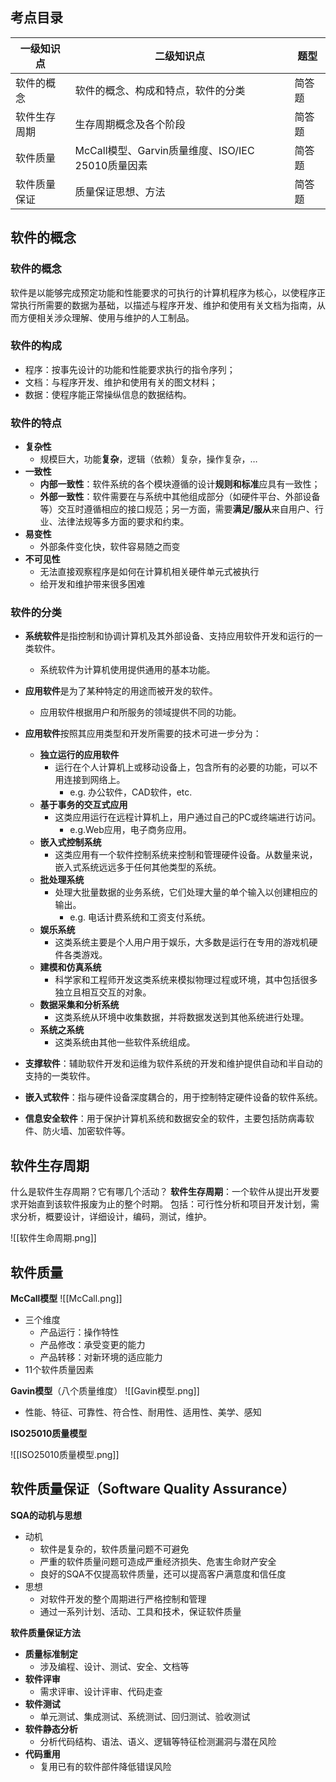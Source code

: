 ## 考点目录

| 一级知识点  | 二级知识点                                 | 题型  |
| ------ | ------------------------------------- | --- |
| 软件的概念  | 软件的概念、构成和特点，软件的分类                     | 简答题 |
| 软件生存周期 | 生存周期概念及各个阶段                           | 简答题 |
| 软件质量   | McCall模型、Garvin质量维度、ISO/IEC 25010质量因素 | 简答题 |
| 软件质量保证 | 质量保证思想、方法                             | 简答题 |

## 软件的概念

### **软件的概念**
软件是以能够完成预定功能和性能要求的可执行的计算机程序为核心，以使程序正常执行所需要的数据为基础，以描述与程序开发、维护和使用有关文档为指南，从而方便相关涉众理解、使用与维护的人工制品。

### **软件的构成**
- 程序：按事先设计的功能和性能要求执行的指令序列； 
- 文档：与程序开发、维护和使用有关的图文材料； 
- 数据：使程序能正常操纵信息的数据结构。

### **软件的特点**
- **复杂性**
	- 规模巨大，功能**复杂**，逻辑（依赖）复杂，操作复杂，… 
- **一致性** 
	- **内部一致性**：软件系统的各个模块遵循的设计**规则和标准**应具有一致性； 
	- **外部一致性**：软件需要在与系统中其他组成部分（如硬件平台、外部设备等）交互时遵循相应的接口规范；另一方面，需要**满足/服从**来自用户、行业、法律法规等多方面的要求和约束。 
- **易变性** 
	- 外部条件变化快，软件容易随之而变 
- **不可见性** 
	- 无法直接观察程序是如何在计算机相关硬件单元式被执行 
	- 给开发和维护带来很多困难

### **软件的分类**
- **系统软件**是指控制和协调计算机及其外部设备、支持应用软件开发和运行的一类软件。
	- 系统软件为计算机使用提供通用的基本功能。
- **应用软件**是为了某种特定的用途而被开发的软件。
	- 应用软件根据用户和所服务的领域提供不同的功能。

- **应用软件**按照其应用类型和开发所需要的技术可进一步分为： 
	- **独立运行的应用软件** 
		- 运行在个人计算机上或移动设备上，包含所有的必要的功能，可以不用连接到网络上。
			- e.g. 办公软件，CAD软件，etc. 
	- **基于事务的交互式应用** 
		 - 这类应用运行在远程计算机上，用户通过自己的PC或终端进行访问。
			 - e.g.Web应用，电子商务应用。
	- **嵌入式控制系统** 
		- 这类应用有一个软件控制系统来控制和管理硬件设备。从数量来说，嵌入式系统远远多于任何其他类型的系统。
	- **批处理系统** 
		- 处理大批量数据的业务系统，它们处理大量的单个输入以创建相应的输出。 
			- e.g. 电话计费系统和工资支付系统。 
	- **娱乐系统** 
		- 这类系统主要是个人用户用于娱乐，大多数是运行在专用的游戏机硬件各类游戏。 
	- **建模和仿真系统** 
		- 科学家和工程师开发这类系统来模拟物理过程或环境，其中包括很多独立且相互交互的对象。
	- **数据采集和分析系统** 
		- 这类系统从环境中收集数据，并将数据发送到其他系统进行处理。 
	- **系统之系统** 
		- 这类系统由其他一些软件系统组成。

- **支撑软件**：辅助软件开发和运维为软件系统的开发和维护提供自动和半自动的支持的一类软件。 
- **嵌入式软件**：指与硬件设备深度耦合的，用于控制特定硬件设备的软件系统。 
- **信息安全软件**：用于保护计算机系统和数据安全的软件，主要包括防病毒软件、防火墙、加密软件等。

## 软件生存周期

什么是软件生存周期？它有哪几个活动？
**软件生存周期**：一个软件从提出开发要求开始直到该软件报废为止的整个时期。 
包括：可行性分析和项目开发计划，需求分析，概要设计，详细设计，编码，测试，维护。

![[软件生命周期.png]]

## 软件质量

**McCall模型**
![[McCall.png]]
- 三个维度
	- 产品运行：操作特性
	- 产品修改：承受变更的能力
	- 产品转移：对新环境的适应能力
- 11个软件质量因素

**Gavin模型**（八个质量维度）
![[Gavin模型.png]]
- 性能、特征、可靠性、符合性、耐用性、适用性、美学、感知

**ISO25010质量模型**

![[ISO25010质量模型.png]]

## 软件质量保证（Software Quality Assurance）

**SQA的动机与思想**
- 动机
	- 软件是复杂的，软件质量问题不可避免 
	- 严重的软件质量问题可造成严重经济损失、危害生命财产安全 
	- 良好的SQA不仅提高软件质量，还可以提高客户满意度和信任度
- 思想
	- 对软件开发的整个周期进行严格控制和管理 
	- 通过一系列计划、活动、工具和技术，保证软件质量

**软件质量保证方法**
- **质量标准制定** 
	- 涉及编程、设计、测试、安全、文档等 
- **软件评审** 
	- 需求评审、设计评审、代码走查 
- **软件测试** 
	- 单元测试、集成测试、系统测试、回归测试、验收测试
- **软件静态分析** 
	- 分析代码结构、语法、语义、逻辑等特征检测漏洞与潜在风险
- **代码重用**
	- 复用已有的软件部件降低错误风险